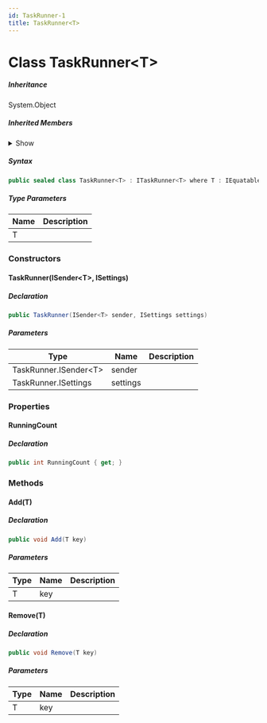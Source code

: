 ```yaml
---
id: TaskRunner-1
title: TaskRunner<T>
---
```


# Class TaskRunner&lt;T&gt;



<div class="inheritance">

##### Inheritance

<div class="level" style={{"--data-index": 0}}>
System.Object
</div>
</div>

##### Inherited Members

<details>
<summary>Show</summary>
</details>

##### Syntax

```cs
public sealed class TaskRunner<T> : ITaskRunner<T> where T : IEquatable<T>
```

##### Type Parameters
| Name | Description |
| ---- | ---- |
| T |  |

### Constructors

#### TaskRunner(ISender&lt;T&gt;, ISettings)



##### Declaration

```cs
public TaskRunner(ISender<T> sender, ISettings settings)
```
##### Parameters
| Type | Name | Description |
| ---- | ---- | ---- |
| TaskRunner.ISender&lt;T&gt; | sender |  |
| TaskRunner.ISettings | settings |  |

### Properties

#### RunningCount

##### Declaration

```cs
public int RunningCount { get; }
```
### Methods
#### Add(T)



##### Declaration

```cs
public void Add(T key)
```
##### Parameters
| Type | Name | Description |
| ---- | ---- | ---- |
| T | key |  |


#### Remove(T)



##### Declaration

```cs
public void Remove(T key)
```
##### Parameters
| Type | Name | Description |
| ---- | ---- | ---- |
| T | key |  |


